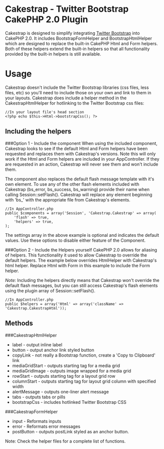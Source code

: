 Cakestrap - Twitter Bootstrap CakePHP 2.0 Plugin
================================================

Cakestrap is designed to simplify integrating [Twitter Bootstrap](http://twitter.github.com/bootstrap/ ) into CakePHP 2.0.  It includes BootstrapFormHelper and BootstrapHtmlHelper which are designed to replace the built-in CakePHP Html and Form helpers.  Both of these helpers extend the built-in helpers so that all functionality provided by the built-in helpers is still available.

Usage
=====

Cakestrap doesn't include the Twitter Bootstrap libraries (css files, less files, etc) so you'll need to include those on your own and link to them in your layouts.  Cakestrap does include a helper method in the CakestrapHtmlHelper for hotlinking to the Twitter Bootstrap css files:

    //In your layout file's head section
    <?php echo $this->Html->bootstrapCss(); ?>

Including the helpers
---------------------
###Option 1 - Include the component
When using the included component, Cakestrap looks to see if the default Html and Form helpers
have been requested and replaces them with Cakestrap's versions.  Note this will only work if the Html and Form helpers are included in your AppController.  If they are requested in an action, Cakestrap will never see them and won't include them.

The component also replaces the default flash message template with it's own element.  To use any of the other flash elements included with Cakestrap (bs\_error, bs\_success, bs\_warning) provide their name when calling Session::setFlash().  Cakestrap will replace any element beginning with 'bs\_' with the appropriate file from Cakestrap's elements.

    //In AppController.php
    public $components = array('Session', 'Cakestrap.Cakestrap' => array(
        'flash' => true,
        'helpers' => true,
    );

The settings array in the above example is optional and indicates the default values.  Use these options to disable either feature of the Component.

###Option 2 - Include the Helpers yourself
CakePHP 2.0 allows for aliasing of helpers.  This functionality it used to allow Cakestrap to override the default helpers.  The example below overrides HtmlHelper with Cakestrap's html helper.  Replace Html with Form in this example to include the Form helper.

_Note:_ Including the helpers directly means that Cakestrap won't override the default flash messages, but you can still access Cakestrap's flash elements using the plugin array of Session::setFlash().

    //In AppController.php
    public $helpers = array('Html' => array('className' => 'Cakestrap.CakestrapHtml'));

Methods
-------

###CakestrapHtmlHelper
* label - output inline label
* button - output anchor link styled button
* copyLink - not really a Bootstrap function, create a 'Copy to Clipboard' link
* mediaGridStart - outputs starting tag for a media grid
* mediaGridImage - outputs image wrapped for a media grid
* rowStart - outputs starting tag for a layout grid row
* columnStart - outputs starting tag for layout grid column with specified width
* alertMessage - outputs one-liner alert message
* tabs - outputs tabs or pills
* bootstrapCss - includes hotlinked Twitter Bootstrap CSS

###CakestrapFormHelper
* input - Reformats inputs
* error - Reformats error messages 
* postButton - outputs postLink styled as an anchor button.

Note: Check the helper files for a complete list of functions.
